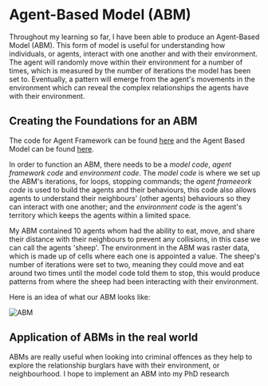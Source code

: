 # **Agent-Based Model (ABM)** 



Throughout my learning so far, I have been able to produce an Agent-Based Model (ABM). This form of model is useful for understanding how individuals, or agents, interact with one another and with their environment. The agent will randomly move within their environment for a number of times, which is measured by the number of iterations the model has been set to. Eventually, a pattern will emerge from the agent's movements in the environment which can reveal the complex relationships the agents have with their environment. 



## **Creating the Foundations for an ABM**


The code for Agent Framework can be found [here](https://github.com/LivJH/LivJH.github.io/blob/master/AgentFrameworkcopy.py) and the Agent Based Model can be found [here](). 

In order to function an ABM, there needs to be a *model code*, *agent framework code* and *environment code*. The *model code* is where we set up the ABM's iterations, for loops, stopping commands; the *agent frameeork code* is used to build the agents and their behaviours, this code also allows agents to understand their neighbours' (other agents) behaviours so they can interact with one another; and the *environment code* is the agent's territory which keeps the agents within a limited space. 

My ABM contained 10 agents whom had the ability to eat, move, and share their distance with their neighbours to prevent any collisions, in this case we can call the agents 'sheep'. The environment in the ABM was raster data, which is made up of cells where each one is appointed a value. The sheep's number of iterations were set to two, meaning they could move and eat around two times until the model code told them to stop, this would produce patterns from where the sheep had been interacting with their environment. 

Here is an idea of what our ABM looks like:

![ABM](ABM.gif)


## **Application of ABMs in the real world**


ABMs are really useful when looking into criminal offences as they help to explore the relationship burglars have with their environment, or neighbourhood. I hope to implement an ABM into my PhD research 

